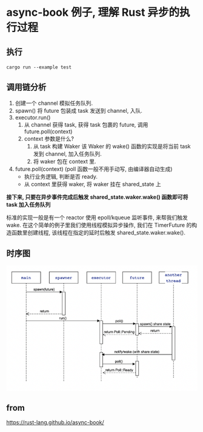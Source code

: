 # async-book 例子, 理解 Rust 异步的执行过程
## 执行
`cargo run --example test`

## 调用链分析

1. 创建一个 channel 模拟任务队列.
2. spawn()
    将 future 包装成 task 发送到 channel, 入队.
3. executor.run()
    1. 从 channel 获得 task, 获得 task 包裹的 future, 调用 future.poll(context)
    2. context 参数是什么?
        1. 从 task 构建 Waker
            该 Waker 的 wake() 函数的实现是将当前 task 发到 channel, 加入任务队列.
        2. 将 waker 包在 context 里.
4. future.poll(context) (poll 函数一般不用手动写, 由编译器自动生成)
    - 执行业务逻辑, 判断是否 ready.
    - 从 context 里获得 waker, 将 waker 挂在 shared_state 上

**接下来, 只要在异步事件完成后触发 shared_state.waker.wake() 函数即可将 task 加入任务队列**

标准的实现一般是有一个 reactor 使用 epoll/kqueue 监听事件, 来帮我们触发 wake.
在这个简单的例子里我们使用线程模拟异步操作, 我们在 TimerFuture 的构造函数里创建线程, 该线程在指定的延时后触发 shared_state.waker.wake().

## 时序图
![](./docs/seq.png)

## from
https://rust-lang.github.io/async-book/